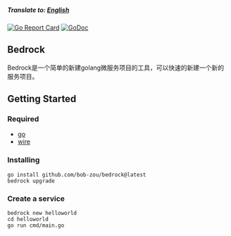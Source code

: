 ##### Translate to: [English](README.md)

[![Go Report Card](https://goreportcard.com/badge/github.com/bob-zou/bedrock)](https://goreportcard.com/report/github.com/bob-zou/bedrock)
[![GoDoc](https://godoc.org/github.com/bob-zou/bedrock?status.svg)](https://godoc.org/github.com/bob-zou/bedrock)

## Bedrock
Bedrock是一个简单的新建golang微服务项目的工具，可以快速的新建一个新的服务项目。

## Getting Started
### Required
- [go](https://go.dev)
- [wire](https://github.com/google/wire)

### Installing
```shell
go install github.com/bob-zou/bedrock@latest
bedrock upgrade
```

### Create a service
```shell
bedrock new helloworld
cd helloworld
go run cmd/main.go
```
